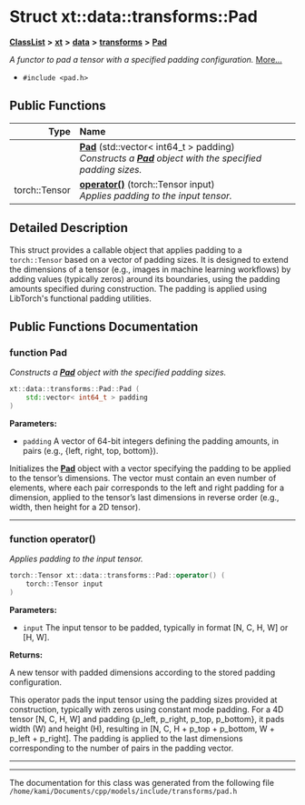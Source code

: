 

# Struct xt::data::transforms::Pad



[**ClassList**](annotated.md) **>** [**xt**](namespacext.md) **>** [**data**](namespacext_1_1data.md) **>** [**transforms**](namespacext_1_1data_1_1transforms.md) **>** [**Pad**](structxt_1_1data_1_1transforms_1_1Pad.md)



_A functor to pad a tensor with a specified padding configuration._ [More...](#detailed-description)

* `#include <pad.h>`





































## Public Functions

| Type | Name |
| ---: | :--- |
|   | [**Pad**](#function-pad) (std::vector&lt; int64\_t &gt; padding) <br>_Constructs a_ [_**Pad**_](structxt_1_1data_1_1transforms_1_1Pad.md) _object with the specified padding sizes._ |
|  torch::Tensor | [**operator()**](#function-operator()) (torch::Tensor input) <br>_Applies padding to the input tensor._  |




























## Detailed Description


This struct provides a callable object that applies padding to a `torch::Tensor` based on a vector of padding sizes. It is designed to extend the dimensions of a tensor (e.g., images in machine learning workflows) by adding values (typically zeros) around its boundaries, using the padding amounts specified during construction. The padding is applied using LibTorch's functional padding utilities. 


    
## Public Functions Documentation




### function Pad 

_Constructs a_ [_**Pad**_](structxt_1_1data_1_1transforms_1_1Pad.md) _object with the specified padding sizes._
```C++
xt::data::transforms::Pad::Pad (
    std::vector< int64_t > padding
) 
```





**Parameters:**


* `padding` A vector of 64-bit integers defining the padding amounts, in pairs (e.g., {left, right, top, bottom}).

Initializes the [**Pad**](structxt_1_1data_1_1transforms_1_1Pad.md) object with a vector specifying the padding to be applied to the tensor’s dimensions. The vector must contain an even number of elements, where each pair corresponds to the left and right padding for a dimension, applied to the tensor’s last dimensions in reverse order (e.g., width, then height for a 2D tensor). 


        

<hr>



### function operator() 

_Applies padding to the input tensor._ 
```C++
torch::Tensor xt::data::transforms::Pad::operator() (
    torch::Tensor input
) 
```





**Parameters:**


* `input` The input tensor to be padded, typically in format [N, C, H, W] or [H, W]. 



**Returns:**

A new tensor with padded dimensions according to the stored padding configuration.


This operator pads the input tensor using the padding sizes provided at construction, typically with zeros using constant mode padding. For a 4D tensor [N, C, H, W] and padding {p\_left, p\_right, p\_top, p\_bottom}, it pads width (W) and height (H), resulting in [N, C, H + p\_top + p\_bottom, W + p\_left + p\_right]. The padding is applied to the last dimensions corresponding to the number of pairs in the padding vector. 


        

<hr>

------------------------------
The documentation for this class was generated from the following file `/home/kami/Documents/cpp/models/include/transforms/pad.h`

